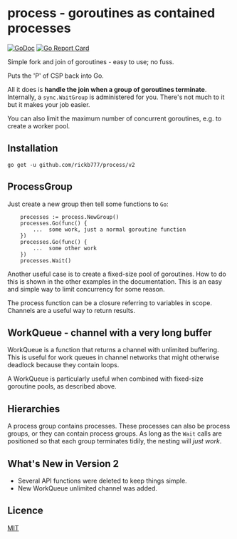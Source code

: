 # process - goroutines as contained processes

[![GoDoc](https://img.shields.io/badge/api-Godoc-blue.svg)](https://pkg.go.dev/github.com/rickb777/process/v2)
[![Go Report Card](https://goreportcard.com/badge/github.com/rickb777/process/v2)](https://goreportcard.com/report/github.com/rickb777/process/v2)

Simple fork and join of goroutines - easy to use; no fuss.

Puts the 'P' of CSP back into Go.

All it does is **handle the join when a group of goroutines terminate**. Internally, a `sync.WaitGroup` is
administered for you. There's not much to it but it makes your job easier.

You can also limit the maximum number of concurrent goroutines, e.g. to create a worker pool.

## Installation

    go get -u github.com/rickb777/process/v2

## ProcessGroup

Just create a new group then tell some functions to `Go`:

```
	processes := process.NewGroup()
	processes.Go(func() {
		...  some work, just a normal goroutine function
	})
	processes.Go(func() {
		...  some other work
	})
	processes.Wait()
```

Another useful case is to create a fixed-size pool of goroutines. How to do this is shown in the
other examples in the documentation. This is an easy and simple way to limit concurrency for some
reason.

The process function can be a closure referring to variables in scope. Channels are a useful way
to return results.

## WorkQueue - channel with a very long buffer

WorkQueue is a function that returns a channel with unlimited buffering. This is useful for work queues
in channel networks that might otherwise deadlock because they contain loops.

A WorkQueue is particularly useful when combined with fixed-size goroutine pools, as described above.

## Hierarchies

A process group contains processes. These processes can also be process groups, or they can contain process
groups. As long as the `Wait` calls are positioned so that each group terminates tidily, the nesting will
*just work*.

## What's New in Version 2

* Several API functions were deleted to keep things simple.
* New WorkQueue unlimited channel was added.

## Licence

[MIT](LICENSE)
